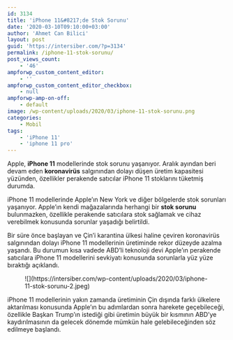 ```yaml
---
id: 3134
title: 'iPhone 11&#8217;de Stok Sorunu'
date: '2020-03-10T09:10:00+03:00'
author: 'Ahmet Can Bilici'
layout: post
guid: 'https://intersiber.com/?p=3134'
permalink: /iphone-11-stok-sorunu/
post_views_count:
    - '46'
ampforwp_custom_content_editor:
    - ''
ampforwp_custom_content_editor_checkbox:
    - null
ampforwp-amp-on-off:
    - default
image: /wp-content/uploads/2020/03/iphone-11-stok-sorunu.png
categories:
    - Mobil
tags:
    - 'iPhone 11'
    - 'iphone 11 pro'
---
```


Apple, **iPhone 11** modellerinde stok sorunu yaşanıyor. Aralık ayından beri devam eden **koronavirüs** salgınından dolayı düşen üretim kapasitesi yüzünden, özellikler perakende satıcılar iPhone 11 stoklarını tüketmiş durumda.

iPhone 11 modellerinde Apple’ın New York ve diğer bölgelerde stok sorunları yaşanıyor. Apple’ın kendi mağazalarında herhangi bir **stok sorunu** bulunmazken, özellikle perakende satıcılara stok sağlamak ve cihaz verebilmek konusunda sorunlar yaşadığı belirtildi.

Bir süre önce başlayan ve Çin’i karantina ülkesi haline çeviren koronavirüs salgınından dolayı iPhone 11 modellerinin üretiminde rekor düzeyde azalma yaşandı. Bu durumun kısa vadede ABD’li teknoloji devi Apple’ın perakende satıcılara iPhone 11 modellerini sevkiyatı konusunda sorunlarla yüz yüze bıraktığı açıklandı.

<figure class="wp-block-image size-large">![](https://intersiber.com/wp-content/uploads/2020/03/iphone-11-stok-sorunu-2.jpeg)</figure>iPhone 11 modellerinin yakın zamanda üretiminin Çin dışında farklı ülkelere aktarılması konusunda Apple’ın bu adımlardan sonra harekete geçebileceği, özellikle Başkan Trump’ın istediği gibi üretimin büyük bir kısmının ABD’ye kaydırılmasının da gelecek dönemde mümkün hale gelebileceğinden söz edilmeye başlandı.
